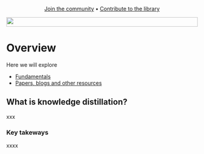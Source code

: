 <p align="center">
  <a href="https://discord.gg/RbeQMu886J">Join the community</a> •
  <a href="https://github.com/nebuly-ai/learning-AI-optimization#contribute">Contribute to the library</a>
</p>


<img height="25" width="100%" src="https://user-images.githubusercontent.com/83510798/171454644-d4b980bc-15ab-4a31-847c-75c36c5bd96b.png">


# Overview

Here we will explore
- <a href="#What-is-knowledge-distillation?">Fundamentals</a>
- <a href="link">Papers, blogs and other resources</a>

## What is knowledge distillation?

xxx


### Key takeways

xxxx
